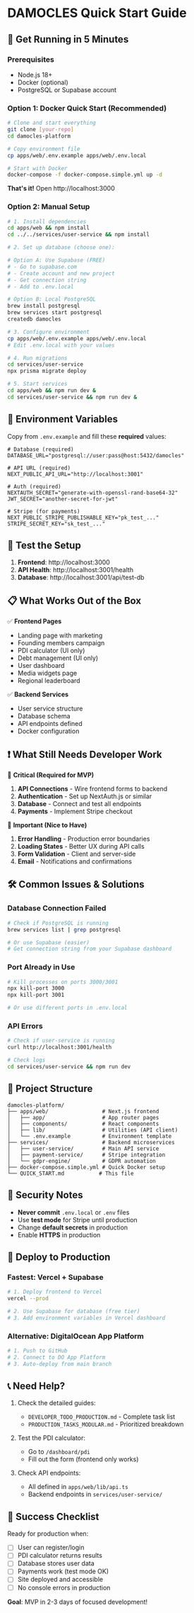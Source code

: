 # DAMOCLES Quick Start Guide

## 🚀 Get Running in 5 Minutes

### Prerequisites
- Node.js 18+
- Docker (optional)
- PostgreSQL or Supabase account

### Option 1: Docker Quick Start (Recommended)
```bash
# Clone and start everything
git clone [your-repo]
cd damocles-platform

# Copy environment file
cp apps/web/.env.example apps/web/.env.local

# Start with Docker
docker-compose -f docker-compose.simple.yml up -d
```

**That's it!** Open http://localhost:3000

### Option 2: Manual Setup
```bash
# 1. Install dependencies
cd apps/web && npm install
cd ../../services/user-service && npm install

# 2. Set up database (choose one):

# Option A: Use Supabase (FREE)
# - Go to supabase.com
# - Create account and new project
# - Get connection string
# - Add to .env.local

# Option B: Local PostgreSQL
brew install postgresql
brew services start postgresql
createdb damocles

# 3. Configure environment
cp apps/web/.env.example apps/web/.env.local
# Edit .env.local with your values

# 4. Run migrations
cd services/user-service
npx prisma migrate deploy

# 5. Start services
cd apps/web && npm run dev &
cd services/user-service && npm run dev &
```

## 🔧 Environment Variables

Copy from `.env.example` and fill these **required** values:

```env
# Database (required)
DATABASE_URL="postgresql://user:pass@host:5432/damocles"

# API URL (required)
NEXT_PUBLIC_API_URL="http://localhost:3001"

# Auth (required)
NEXTAUTH_SECRET="generate-with-openssl-rand-base64-32"
JWT_SECRET="another-secret-for-jwt"

# Stripe (for payments)
NEXT_PUBLIC_STRIPE_PUBLISHABLE_KEY="pk_test_..."
STRIPE_SECRET_KEY="sk_test_..."
```

## 🧪 Test the Setup

1. **Frontend**: http://localhost:3000
2. **API Health**: http://localhost:3001/health
3. **Database**: http://localhost:3001/api/test-db

## 📋 What Works Out of the Box

✅ **Frontend Pages**
- Landing page with marketing
- Founding members campaign
- PDI calculator (UI only)
- Debt management (UI only)
- User dashboard
- Media widgets page
- Regional leaderboard

✅ **Backend Services**
- User service structure
- Database schema
- API endpoints defined
- Docker configuration

## ❗ What Still Needs Developer Work

🔧 **Critical (Required for MVP)**
1. **API Connections** - Wire frontend forms to backend
2. **Authentication** - Set up NextAuth.js or similar
3. **Database** - Connect and test all endpoints
4. **Payments** - Implement Stripe checkout

🔧 **Important (Nice to Have)**
1. **Error Handling** - Production error boundaries
2. **Loading States** - Better UX during API calls
3. **Form Validation** - Client and server-side
4. **Email** - Notifications and confirmations

## 🛠️ Common Issues & Solutions

### Database Connection Failed
```bash
# Check if PostgreSQL is running
brew services list | grep postgresql

# Or use Supabase (easier)
# Get connection string from your Supabase dashboard
```

### Port Already in Use
```bash
# Kill processes on ports 3000/3001
npx kill-port 3000
npx kill-port 3001

# Or use different ports in .env.local
```

### API Errors
```bash
# Check if user-service is running
curl http://localhost:3001/health

# Check logs
cd services/user-service && npm run dev
```

## 📁 Project Structure

```
damocles-platform/
├── apps/web/                 # Next.js frontend
│   ├── app/                  # App router pages
│   ├── components/           # React components
│   ├── lib/                  # Utilities (API client)
│   └── .env.example          # Environment template
├── services/                 # Backend microservices
│   ├── user-service/         # Main API service
│   ├── payment-service/      # Stripe integration
│   └── gdpr-engine/          # GDPR automation
├── docker-compose.simple.yml # Quick Docker setup
└── QUICK_START.md           # This file
```

## 🔐 Security Notes

- **Never commit** `.env.local` or `.env` files
- Use **test mode** for Stripe until production
- Change **default secrets** in production
- Enable **HTTPS** in production

## 🚀 Deploy to Production

### Fastest: Vercel + Supabase
```bash
# 1. Deploy frontend to Vercel
vercel --prod

# 2. Use Supabase for database (free tier)
# 3. Add environment variables in Vercel dashboard
```

### Alternative: DigitalOcean App Platform
```bash
# 1. Push to GitHub
# 2. Connect to DO App Platform
# 3. Auto-deploy from main branch
```

## 📞 Need Help?

1. Check the detailed guides:
   - `DEVELOPER_TODO_PRODUCTION.md` - Complete task list
   - `PRODUCTION_TASKS_MODULAR.md` - Prioritized breakdown

2. Test the PDI calculator:
   - Go to `/dashboard/pdi`
   - Fill out the form (frontend only works)

3. Check API endpoints:
   - All defined in `apps/web/lib/api.ts`
   - Backend endpoints in `services/user-service/`

## 🎯 Success Checklist

Ready for production when:
- [ ] User can register/login
- [ ] PDI calculator returns results
- [ ] Database stores user data
- [ ] Payments work (test mode OK)
- [ ] Site deployed and accessible
- [ ] No console errors in production

**Goal**: MVP in 2-3 days of focused development!